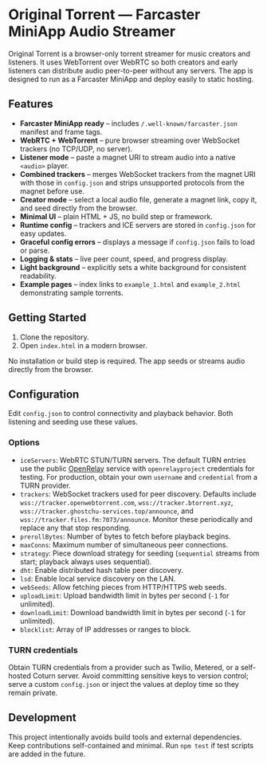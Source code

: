 # Original Torrent — Farcaster MiniApp Audio Streamer

Original Torrent is a browser-only torrent streamer for music creators and listeners. It uses WebTorrent over WebRTC so both creators and early listeners can distribute audio peer-to-peer without any servers. The app is designed to run as a Farcaster MiniApp and deploy easily to static hosting.

## Features
- **Farcaster MiniApp ready** – includes `/.well-known/farcaster.json` manifest and frame tags.
- **WebRTC + WebTorrent** – pure browser streaming over WebSocket trackers (no TCP/UDP, no server).
- **Listener mode** – paste a magnet URI to stream audio into a native `<audio>` player.
- **Combined trackers** – merges WebSocket trackers from the magnet URI with those in `config.json` and strips unsupported protocols from the magnet before use.
- **Creator mode** – select a local audio file, generate a magnet link, copy it, and seed directly from the browser.
- **Minimal UI** – plain HTML + JS, no build step or framework.
- **Runtime config** – trackers and ICE servers are stored in `config.json` for easy updates.
- **Graceful config errors** – displays a message if `config.json` fails to load or parse.
- **Logging & stats** – live peer count, speed, and progress display.
- **Light background** – explicitly sets a white background for consistent readability.
- **Example pages** – index links to `example_1.html` and `example_2.html` demonstrating sample torrents.

## Getting Started
1. Clone the repository.
2. Open `index.html` in a modern browser.

No installation or build step is required. The app seeds or streams audio directly from the browser.

## Configuration
Edit `config.json` to control connectivity and playback behavior. Both listening and seeding use these values.

### Options
- `iceServers`: WebRTC STUN/TURN servers. The default TURN entries use the public [OpenRelay](https://www.metered.ca/tools/openrelay/) service with `openrelayproject` credentials for testing. For production, obtain your own `username` and `credential` from a TURN provider.
- `trackers`: WebSocket trackers used for peer discovery.
  Defaults include `wss://tracker.openwebtorrent.com`,
  `wss://tracker.btorrent.xyz`,
  `wss://tracker.ghostchu-services.top/announce`, and
  `wss://tracker.files.fm:7073/announce`. Monitor these periodically and
  replace any that stop responding.
- `prerollBytes`: Number of bytes to fetch before playback begins.
- `maxConns`: Maximum number of simultaneous peer connections.
- `strategy`: Piece download strategy for seeding (`sequential` streams from start; playback always uses sequential).
- `dht`: Enable distributed hash table peer discovery.
- `lsd`: Enable local service discovery on the LAN.
- `webSeeds`: Allow fetching pieces from HTTP/HTTPS web seeds.
- `uploadLimit`: Upload bandwidth limit in bytes per second (`-1` for unlimited).
- `downloadLimit`: Download bandwidth limit in bytes per second (`-1` for unlimited).
- `blocklist`: Array of IP addresses or ranges to block.

### TURN credentials
Obtain TURN credentials from a provider such as Twilio, Metered, or a self-hosted Coturn server. Avoid committing sensitive keys to version control; serve a custom `config.json` or inject the values at deploy time so they remain private.

## Development
This project intentionally avoids build tools and external dependencies. Keep contributions self-contained and minimal. Run `npm test` if test scripts are added in the future.

